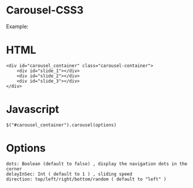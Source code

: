 # Carousel-CSS3

Example: 
# HTML
````
<div id="carousel_container" class="carousel-container">
    <div id="slide_1"></div>
    <div id="slide_2"></div>
    <div id="slide_3"></div>
</div>
````

# Javascript
````
$("#carousel_container").carousel(options)
````
# Options
````
dots: Boolean (default to false) , display the navigation dots in the corner
delayInSec: Int ( default to 1 ) , sliding speed
direction: top/left/right/bottom/random ( default to "left" )
````
